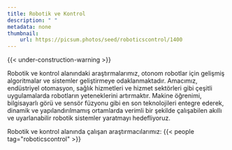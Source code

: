 ```yaml
---
title: Robotik ve Kontrol
description: " "
metadata: none
thumbnail: 
    url: https://picsum.photos/seed/roboticscontrol/1400
---
```


{{< under-construction-warning >}}

Robotik ve kontrol alanındaki araştırmalarımız, otonom robotlar için gelişmiş algoritmalar ve sistemler geliştirmeye odaklanmaktadır. Amacımız, endüstriyel otomasyon, sağlık hizmetleri ve hizmet sektörleri gibi çeşitli uygulamalarda robotların yeteneklerini artırmaktır. Makine öğrenimi, bilgisayarlı görü ve sensör füzyonu gibi en son teknolojileri entegre ederek, dinamik ve yapılandırılmamış ortamlarda verimli bir şekilde çalışabilen akıllı ve uyarlanabilir robotik sistemler yaratmayı hedefliyoruz.

Robotik ve kontrol alanında çalışan araştırmacılarımız:
{{< people tag="roboticscontrol" >}}
